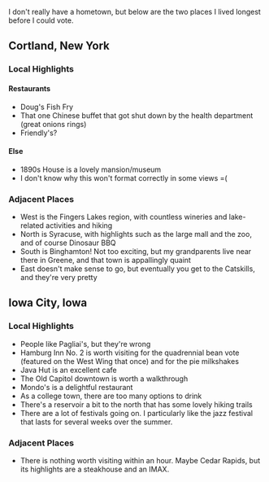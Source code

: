 I don't really have a hometown, but below are the two places I lived longest before I could vote.

## Cortland, New York

### Local Highlights
#### Restaurants
 - Doug's Fish Fry
 - That one Chinese buffet that got shut down by the health department (great onions rings)
 - Friendly's?
#### Else
 - 1890s House is a lovely mansion/museum
 - I don't know why this won't format correctly in some views =(

### Adjacent Places
 - West is the Fingers Lakes region, with countless wineries and lake-related activities and hiking
 - North is Syracuse, with highlights such as the large mall and the zoo, and of course Dinosaur BBQ
 - South is Binghamton!  Not too exciting, but my grandparents live near there in Greene, and that town is appallingly quaint
 - East doesn't make sense to go, but eventually you get to the Catskills, and they're very pretty

## Iowa City, Iowa

### Local Highlights
 - People like Pagliai's, but they're wrong
 - Hamburg Inn No. 2 is worth visiting for the quadrennial bean vote (featured on the West Wing that once) and for the pie milkshakes
 - Java Hut is an excellent cafe
 - The Old Capitol downtown is worth a walkthrough
 - Mondo's is a delightful restaurant
 - As a college town, there are too many options to drink
 - There's a reservoir a bit to the north that has some lovely hiking trails
 - There are a lot of festivals going on.  I particularly like the jazz festival that lasts for several weeks over the summer.
### Adjacent Places
 - There is nothing worth visiting within an hour.  Maybe Cedar Rapids, but its highlights are a steakhouse and an IMAX.
